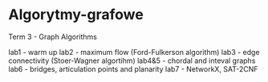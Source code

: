 # Algorytmy-grafowe
Term 3 - Graph Algorithms

lab1 - warm up
lab2 - maximum flow (Ford-Fulkerson algorithm)
lab3 - edge connectivity (Stoer-Wagner algortihm)
lab4&5 - chordal and inteval graphs
lab6 - bridges, articulation points and planarity
lab7 - NetworkX, SAT-2CNF
